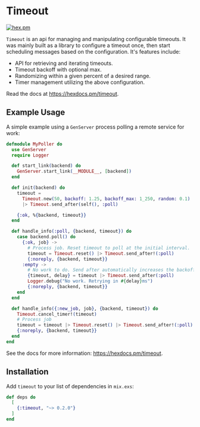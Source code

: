 # Timeout

[![hex.pm](https://img.shields.io/hexpm/v/timeout.svg "Hex version")](https://hex.pm/packages/timeout)

`Timeout` is an api for managing and manipulating configurable timeouts. It was
mainly built as a library to configure a timeout once, then start scheduling
messages based on the configuration. It's features include:

* API for retrieving and iterating timeouts.
* Timeout backoff with optional max.
* Randomizing within a given percent of a desired range.
* Timer management utilizing the above configuration.

Read the docs at https://hexdocs.pm/timeout.

## Example Usage

A simple example using a `GenServer` process polling a remote service for work:

```elixir
defmodule MyPoller do
  use GenServer
  require Logger

  def start_link(backend) do
    GenServer.start_link(__MODULE__, [backend])
  end

  def init(backend) do
    timeout =
      Timeout.new(50, backoff: 1.25, backoff_max: 1_250, random: 0.1)
      |> Timeout.send_after(self(), :poll)

    {:ok, %{backend, timeout}}
  end

  def handle_info(:poll, {backend, timeout}) do
    case backend.poll() do
      {:ok, job} ->
        # Process job. Reset timeout to poll at the initial interval.
        timeout = Timeout.reset() |> Timeout.send_after!(:poll)
        {:noreply, {backend, timeout}}
      :empty ->
        # No work to do. Send after automatically increases the backoff
        {timeout, delay} = timeout |> Timeout.send_after(:poll)
        Logger.debug("No work. Retrying in #{delay}ms")
        {:noreply, {backend, timeout}}
    end
  end

  def handle_info({:new_job, job}, {backend, timeout}) do
    Timeout.cancel_timer!(timeout)
    # Process job
    timeout = timeout |> Timeout.reset() |> Timeout.send_after!(:poll)
    {:noreply, {backend, timeout}}
  end
end
```

See the docs for more information: https://hexdocs.pm/timeout.

## Installation

Add `timeout` to your list of dependencies in `mix.exs`:

```elixir
def deps do
  [
    {:timeout, "~> 0.2.0"}
  ]
end
```

[thp]: https://en.wikipedia.org/wiki/Thundering_herd_problem
